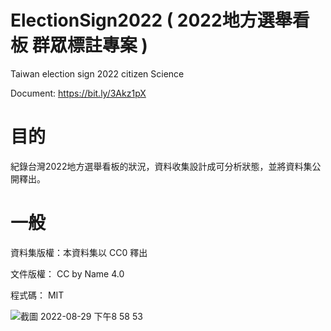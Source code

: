 # ElectionSign2022 ( 2022地方選舉看板 群眾標註專案 )

Taiwan election sign 2022 citizen Science

Document: https://bit.ly/3Akz1pX

# 目的

紀錄台灣2022地方選舉看板的狀況，資料收集設計成可分析狀態，並將資料集公開釋出。

# 一般
資料集版權：本資料集以 CC0 釋出

文件版權： CC by Name 4.0

程式碼： MIT

![截圖 2022-08-29 下午8 58 53](https://user-images.githubusercontent.com/13050114/187377843-eb5774a4-7b3c-45a1-9866-8125b073641a.png)


